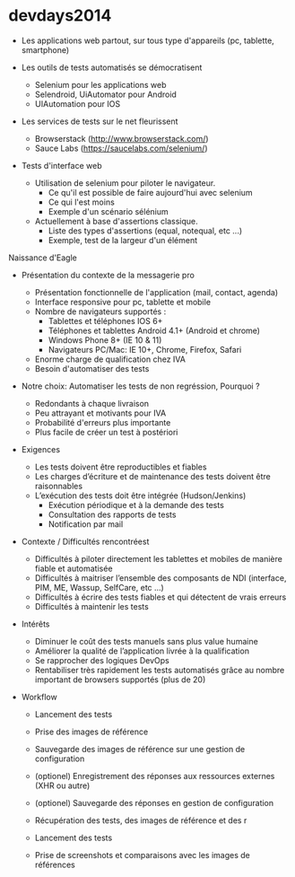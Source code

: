 devdays2014
===========

- Les applications web partout, sur tous type d'appareils (pc, tablette, smartphone)
- Les outils de tests automatisés se démocratisent
    - Selenium pour les applications web
    - Selendroid, UiAutomator pour Android
    - UIAutomation pour IOS
- Les services de tests sur le net fleurissent 
    - Browserstack (http://www.browserstack.com/)
    - Sauce Labs (https://saucelabs.com/selenium/)

- Tests d'interface web
    - Utilisation de selenium pour piloter le navigateur. 
        - Ce qu'il est possible de faire aujourd'hui avec selenium
        - Ce qui l'est moins
        - Exemple d'un scénario sélénium
    - Actuellement à base d'assertions classique. 
        - Liste des types d'assertions (equal, notequal, etc ...)
        - Exemple, test de la largeur d'un élément 

Naissance d'Eagle

- Présentation du contexte de la messagerie pro
    - Présentation fonctionnelle de l'application (mail, contact, agenda)
    - Interface responsive pour pc, tablette et mobile
    - Nombre de navigateurs supportés :
        - Tablettes et téléphones IOS 6+
        - Téléphones et tablettes Android 4.1+ (Android et chrome)
        - Windows Phone 8+ (IE 10 & 11)
        - Navigateurs PC/Mac: IE 10+, Chrome, Firefox, Safari
    - Enorme charge de qualification chez IVA
    - Besoin d'automatiser des tests

- Notre choix: Automatiser les tests de non regréssion, Pourquoi ? 
    - Redondants à chaque livraison
    - Peu attrayant et motivants pour IVA
    - Probabilité d'erreurs plus importante
    - Plus facile de créer un test à postériori

- Exigences
    - Les tests doivent être reproductibles et fiables
    - Les charges d’écriture et de maintenance des tests doivent être raisonnables
    - L’exécution des tests doit être intégrée (Hudson/Jenkins)
        - Exécution périodique et à la demande des tests
        - Consultation des rapports de tests
        - Notification par mail

- Contexte / Difficultés rencontréest
    - Difficultés à piloter directement les tablettes et mobiles de manière fiable et automatisée
    - Difficultés à maitriser l’ensemble des composants de NDI (interface, PIM, ME, Wassup, SelfCare, etc …)
    - Difficultés à écrire des tests fiables et qui détectent de vrais erreurs
    - Difficultés à maintenir les tests

- Intérêts
    - Diminuer le coût des tests manuels sans plus value humaine
    - Améliorer la qualité de l’application livrée à la qualification 
    - Se rapprocher des logiques DevOps
    - Rentabiliser très rapidement les tests automatisés grâce au nombre important de browsers supportés (plus de 20)



- Workflow
    - Lancement des tests
    - Prise des images de référence
    - Sauvegarde des images de référence sur une gestion de configuration
    - (optionel) Enregistrement des réponses aux ressources externes (XHR ou autre)
    - (optionel) Sauvegarde des réponses en gestion de configuration

    - Récupération des tests, des images de référence et des r
    - Lancement des tests
    - Prise de screenshots et comparaisons avec les images de références
